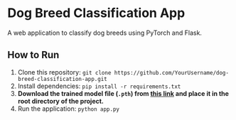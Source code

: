 # Dog Breed Classification App

A web application to classify dog breeds using PyTorch and Flask.

## How to Run

1.  Clone this repository:
    `git clone https://github.com/YourUsername/dog-breed-classification-app.git`
2.  Install dependencies:
    `pip install -r requirements.txt`
3.  **Download the trained model file (`.pth`) from [this link](YOUR_GOOGLE_DRIVE_LINK_HERE) and place it in the root directory of the project.**
4.  Run the application:
    `python app.py`
